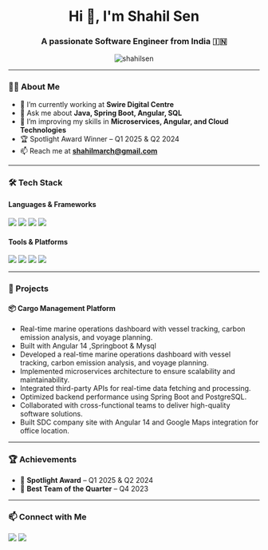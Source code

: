 
<h1 align="center">Hi 👋, I'm Shahil Sen</h1>
<h3 align="center">A passionate Software Engineer from India 🇮🇳</h3>

<p align="center">
  <img src="https://komarev.com/ghpvc/?username=shahilsen&label=Profile%20views&color=0e75b6&style=flat" alt="shahilsen" />
</p>

---

### 🧑‍💻 About Me

- 🔭 I’m currently working at **Swire Digital Centre**
- 💬 Ask me about **Java, Spring Boot, Angular, SQL**
- 🌱 I’m improving my skills in **Microservices, Angular, and Cloud Technologies**
- 🏆 Spotlight Award Winner – Q1 2025 & Q2 2024
- 📫 Reach me at **shahilmarch@gmail.com**

---

### 🛠️ Tech Stack

#### Languages & Frameworks
<p>
  <img src="https://img.shields.io/badge/Java-007396?style=for-the-badge&logo=openlor=white"/>
  <img src="https://img.shields.io/badge/Angular-DD0031?style=for-the-badge&logo=angular&logoColor=white"/>
  <img src="https://img.shields.io/badge/Spring_Boot-6DB33F?style=for-the-badge&logo=spring-boot&logoColor=white"/>
  <img src="https://img.shields.io/badge/SQL-4479A1?style=for-the-badge&logo=postgresql&logoColor=white"/>
</p>

#### Tools & Platforms
<p>
  <img src="https://img.shields.io/badge/Postman-FF6C37?style=for-the-badge&logo=postman&logoColor=white"/>
  <img src="https://img.shields.io/badge/Git-F05032?style=for-the-badge&logo=git&logoColor=white"/>
  <img src="https://img.shields.io/badge/Jira-0052CC?style=for-the-badge&logo=jira&logoColor=white"/>
  <img src="https://img.shields.io/badge/Figma-F24E1E?style=for-the-badge&logo=figma&logoColor=white"/>
</p>

---

### 🚀 Projects

#### 📦 Cargo Management Platform
- Real-time marine operations dashboard with vessel tracking, carbon emission analysis, and voyage planning.
- Built with Angular 14 ,Springboot & Mysql
- Developed a real-time marine operations dashboard with vessel tracking, carbon emission analysis, and voyage planning.
- Implemented microservices architecture to ensure scalability and maintainability.
- Integrated third-party APIs for real-time data fetching and processing.
- Optimized backend performance using Spring Boot and PostgreSQL.
- Collaborated with cross-functional teams to deliver high-quality software solutions.
- Built SDC company site with Angular 14 and Google Maps integration for office location. 

---

### 🏆 Achievements

- 🥇 **Spotlight Award** – Q1 2025 & Q2 2024
- 🏅 **Best Team of the Quarter** – Q4 2023

---

### 📫 Connect with Me

<p>
  <a href="mailto:shahilmarch@gmail.com"><img src="https://img.shields.io/badge/Gmail-D14836?style=for-the-badge&logo=gmail&logoColor=white"/></a>
  <a href="https://www.linkedin.com/in/shahil-sen/"><img src="https://img.shields.io/badge/LinkedIn-0077B5?style=for-the-badge&logo=linkedin&logoColor=white"/></a>
</p>
